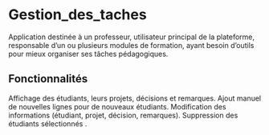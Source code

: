 # Gestion_des_taches
Application destinée à un professeur, utilisateur principal de la plateforme, responsable d’un ou plusieurs modules de formation, ayant besoin d’outils pour mieux organiser ses tâches pédagogiques.

##  Fonctionnalités
Affichage des étudiants, leurs projets, décisions et remarques.
Ajout manuel de nouvelles lignes pour de nouveaux étudiants.
Modification des informations (étudiant, projet, décision, remarques).
Suppression des étudiants sélectionnés .
